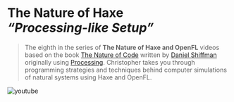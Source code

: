 [_template]: ../../templates/nature-of-haxe/video.html
[_author]: https://twitter.com/zionviller "@zionviller"
[date]: / "2014-08-29 14:45:00"
[modified]: / "2014-08-29 14:45:00"
[“”]: a ""
# The Nature of Haxe<br/> _“Processing-like Setup”_

> The eighth in the series of __The Nature of Haxe and OpenFL__ videos
> based on the book [The Nature of Code][l1] written by [Daniel Shiffman][tw1]
> originally using [Processing][l2]. Christopher takes you through 
> programming strategies and techniques behind computer simulations of
> natural systems using Haxe and OpenFL.

![youtube](DNWC6VMFrR4)

[l1]: http://natureofcode.com "The Nature of Code"
[l2]: http://www.processing.org/ "Prcessing Programming Language"
[tw1]: https://twitter.com/shiffman "@shiffman"